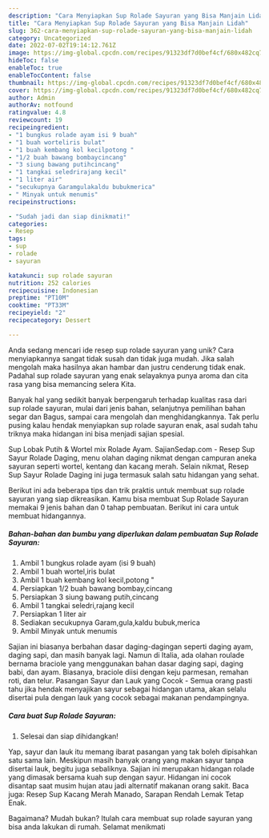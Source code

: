 ```yaml
---
description: "Cara Menyiapkan Sup Rolade Sayuran yang Bisa Manjain Lidah"
title: "Cara Menyiapkan Sup Rolade Sayuran yang Bisa Manjain Lidah"
slug: 362-cara-menyiapkan-sup-rolade-sayuran-yang-bisa-manjain-lidah
category: Uncategorized
date: 2022-07-02T19:14:12.761Z
image: https://img-global.cpcdn.com/recipes/91323df7d0bef4cf/680x482cq70/sup-rolade-sayuran-foto-resep-utama.jpg
hideToc: false
enableToc: true
enableTocContent: false
thumbnail: https://img-global.cpcdn.com/recipes/91323df7d0bef4cf/680x482cq70/sup-rolade-sayuran-foto-resep-utama.jpg
cover: https://img-global.cpcdn.com/recipes/91323df7d0bef4cf/680x482cq70/sup-rolade-sayuran-foto-resep-utama.jpg
author: Admin
authorAv: notfound
ratingvalue: 4.8
reviewcount: 19
recipeingredient:
- "1 bungkus rolade ayam isi 9 buah"
- "1 buah worteliris bulat"
- "1 buah kembang kol kecilpotong "
- "1/2 buah bawang bombaycincang"
- "3 siung bawang putihcincang"
- "1 tangkai seledrirajang kecil"
- "1 liter air"
- "secukupnya Garamgulakaldu bubukmerica"
- " Minyak untuk menumis"
recipeinstructions:

- "Sudah jadi dan siap dinikmati!"
categories:
- Resep
tags:
- sup
- rolade
- sayuran

katakunci: sup rolade sayuran 
nutrition: 252 calories
recipecuisine: Indonesian
preptime: "PT10M"
cooktime: "PT33M"
recipeyield: "2"
recipecategory: Dessert

---
```





Anda sedang mencari ide resep sup rolade sayuran yang unik? Cara menyiapkannya sangat tidak susah dan tidak juga mudah. Jika salah mengolah maka hasilnya akan hambar dan justru cenderung tidak enak. Padahal sup rolade sayuran yang enak selayaknya punya aroma dan cita rasa yang bisa memancing selera Kita.





Banyak hal yang sedikit banyak berpengaruh terhadap kualitas rasa dari sup rolade sayuran, mulai dari jenis bahan, selanjutnya pemilihan bahan segar dan Bagus, sampai cara mengolah dan menghidangkannya. Tak perlu pusing kalau hendak menyiapkan sup rolade sayuran enak,      asal sudah tahu triknya maka hidangan ini bisa menjadi sajian spesial.














Sup Lobak Putih &amp; Wortel mix Rolade Ayam. SajianSedap.com - Resep Sup Sayur Rolade Daging, menu olahan daging nikmat dengan campuran aneka sayuran seperti wortel, kentang dan kacang merah. Selain nikmat, Resep Sup Sayur Rolade Daging ini juga termasuk salah satu hidangan yang sehat.






Berikut ini ada beberapa tips dan trik praktis untuk membuat sup rolade sayuran yang siap dikreasikan. Kamu bisa membuat Sup Rolade Sayuran memakai 9 jenis bahan dan 0 tahap pembuatan. Berikut ini cara untuk membuat hidangannya.

<!--inarticleads1-->

##### Bahan-bahan dan bumbu yang diperlukan dalam pembuatan Sup Rolade Sayuran:

1. Ambil 1 bungkus rolade ayam (isi 9 buah)
1. Ambil 1 buah wortel,iris bulat
1. Ambil 1 buah kembang kol kecil,potong &#34;
1. Persiapkan 1/2 buah bawang bombay,cincang
1. Persiapkan 3 siung bawang putih,cincang
1. Ambil 1 tangkai seledri,rajang kecil
1. Persiapkan 1 liter air
1. Sediakan secukupnya Garam,gula,kaldu bubuk,merica
1. Ambil  Minyak untuk menumis


Sajian ini biasanya berbahan dasar daging-dagingan seperti daging ayam, daging sapi, dan masih banyak lagi. Namun di Italia, ada olahan roulade bernama braciole yang menggunakan bahan dasar daging sapi, daging babi, dan ayam. Biasanya, braciole diisi dengan keju parmesan, remahan roti, dan telur. Pasangan Sayur dan Lauk yang Cocok - Semua orang pasti tahu jika hendak menyajikan sayur sebagai hidangan utama, akan selalu disertai pula dengan lauk yang cocok sebagai makanan pendampingnya. 

<!--inarticleads2-->

##### Cara buat Sup Rolade Sayuran:


1. Selesai dan siap dihidangkan!

Yap, sayur dan lauk itu memang ibarat pasangan yang tak boleh dipisahkan satu sama lain. Meskipun masih banyak orang yang makan sayur tanpa disertai lauk, begitu juga sebaliknya. Sajian ini merupakan hidangan rolade yang dimasak bersama kuah sup dengan sayur. Hidangan ini cocok disantap saat musim hujan atau jadi alternatif makanan orang sakit. Baca juga: Resep Sup Kacang Merah Manado, Sarapan Rendah Lemak Tetap Enak. 

Bagaimana? Mudah bukan? Itulah cara membuat sup rolade sayuran yang bisa anda lakukan di rumah. Selamat menikmati
